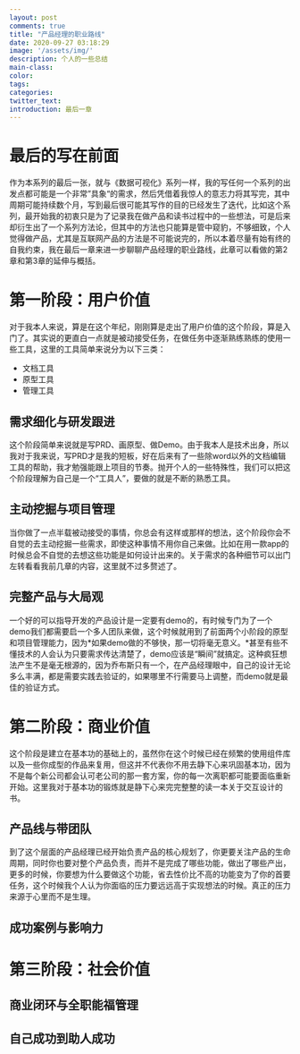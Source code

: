 ```yaml
---
layout: post
comments: true
title: "产品经理的职业路线"
date: 2020-09-27 03:18:29
image: '/assets/img/'
description: 个人的一些总结
main-class:
color:
tags:
categories:
twitter_text:
introduction: 最后一章
---
```

# 最后的写在前面
作为本系列的最后一张，就与《数据可视化》系列一样，我的写任何一个系列的出发点都可能是一个非常”具象“的需求，然后凭借着我惊人的意志力将其写完，其中周期可能持续数个月，写到最后很可能其写作的目的已经发生了迭代，比如这个系列，最开始我的初衷只是为了记录我在做产品和读书过程中的一些想法，可是后来却衍生出了一个系列方法论，但其中的方法也只能算是管中窥豹，不够细致，个人觉得做产品，尤其是互联网产品的方法是不可能说完的，所以本着尽量有始有终的自我约束，我在最后一章来进一步聊聊产品经理的职业路线，此章可以看做的第2章和第3章的延伸与概括。
# 第一阶段：用户价值
对于我本人来说，算是在这个年纪，刚刚算是走出了用户价值的这个阶段，算是入门了。其实说的更直白一点就是被动接受任务，在做任务中逐渐熟练熟练的使用一些工具，这里的工具简单来说分为以下三类：
* 文档工具
* 原型工具
* 管理工具
## 需求细化与研发跟进
这个阶段简单来说就是写PRD、画原型、做Demo。由于我本人是技术出身，所以我对于我来说，写PRD才是我的短板，好在后来有了一些除word以外的文档编辑工具的帮助，我才勉强能跟上项目的节奏。抛开个人的一些特殊性，我们可以把这个阶段理解为自己是一个“工具人”，要做的就是不断的熟悉工具。
## 主动挖掘与项目管理
当你做了一点半载被动接受的事情，你总会有这样或那样的想法，这个阶段你会不自觉的去主动挖掘一些需求，即使这种事情不用你自己来做。比如在用一款app的时候总会不自觉的去想这些功能是如何设计出来的。关于需求的各种细节可以出门左转看看我前几章的内容，这里就不过多赘述了。
## 完整产品与大局观
一个好的可以指导开发的产品设计是一定要有demo的，有时候专门为了一个demo我们都需要启一个多人团队来做，这个时候就用到了前面两个小阶段的原型和项目管理能力，因为*如果demo做的不够快，那一切将毫无意义。*甚至有些不懂技术的人会认为只要需求传达清楚了，demo应该是“瞬间”就搞定。这种疯狂想法产生不是毫无根源的，因为乔布斯只有一个，在产品经理眼中，自己的设计无论多么丰满，都是需要实践去验证的，如果哪里不行需要马上调整，而demo就是最佳的验证方式。
# 第二阶段：商业价值
这个阶段是建立在基本功的基础上的，虽然你在这个时候已经在频繁的使用组件库以及一些你成型的作品来复用，但这并不代表你不用去静下心来巩固基本功，因为不是每个新公司都会认可老公司的那一套方案，你的每一次离职都可能要面临重新开始。这里我对于基本功的锻炼就是静下心来完完整整的读一本关于交互设计的书。
## 产品线与带团队
到了这个层面的产品经理已经开始负责产品的核心规划了，你更要关注产品的生命周期，同时你也要对整个产品负责，而并不是完成了哪些功能，做出了哪些产出，更多的时候，你要想为什么要做这个功能，省去性价比不高的功能变为了你的首要任务，这个时候我个人认为你面临的压力要远远高于实现想法的时候。真正的压力来源于心里而不是生理。
## 成功案例与影响力
# 第三阶段：社会价值
## 商业闭环与全职能福管理
## 自己成功到助人成功
